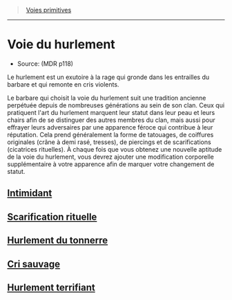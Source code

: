 ﻿---
!SubClassItem
Name: Voie du hurlement
Source: (MDR p118)
Id: barbarian_howling_hd.md#voie-du-hurlement
RootId: barbarian_howling_hd.md
ParentLink: barbarian_hd.md#voies-primitives
ParentName: Voies primitives
NameLevel: 1
Attributes: {}
---
>  [Voies primitives](hd_barbarian_voies_primitives.md)

---


# Voie du hurlement

- Source: (MDR p118)

Le hurlement est un exutoire à la rage qui gronde dans les entrailles du barbare et qui remonte en cris violents.

Le barbare qui choisit la voie du hurlement suit une tradition ancienne perpétuée depuis de nombreuses générations au sein de son clan. Ceux qui pratiquent l'art du hurlement marquent leur statut dans leur peau et leurs chairs afin de se distinguer des autres membres du clan, mais aussi pour effrayer leurs adversaires par une apparence féroce qui contribue à leur réputation. Cela prend généralement la forme de tatouages, de coiffures originales (crâne à demi rasé, tresses), de piercings et de scarifications (cicatrices rituelles). À chaque fois que vous obtenez une nouvelle aptitude de la voie du hurlement, vous devrez ajouter une modification corporelle supplémentaire à votre apparence afin de marquer votre changement de statut.



## [Intimidant](hd_barbarian_howling_intimidant.md)



## [Scarification rituelle](hd_barbarian_howling_scarification_rituelle.md)



## [Hurlement du tonnerre](hd_barbarian_howling_hurlement_du_tonnerre.md)



## [Cri sauvage](hd_barbarian_howling_cri_sauvage.md)



## [Hurlement terrifiant](hd_barbarian_howling_hurlement_terrifiant.md)

